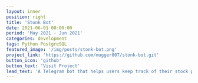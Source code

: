 ```yaml
---
layout: inner
position: right
title: 'Stonk Bot'
date: 2021-06-01 00:00:00
period: 'May 2021 - Jun 2021'
categories: development
tags: Python PostgreSQL
featured_image: '/img/posts/stonk-bot.png'
project_link: 'https://github.com/mugger007/stonk-bot.git'
button_icon: 'github'
button_text: 'Visit Project'
lead_text: 'A Telegram bot that helps users keep track of their stock portfolio with daily notifications, news and technical analysis.'
---
```

